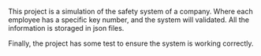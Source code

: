 This project is a simulation of the safety system of a company. Where each employee has a specific key number, and the system will validated. All the information is storaged in json files. 

Finally, the project has some test to ensure the system is working correctly.
